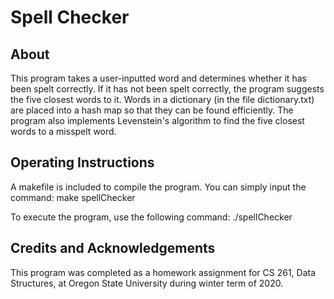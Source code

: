 # Spell Checker

## About
This program takes a user-inputted word and determines whether it has been spelt correctly. If it has not been spelt correctly, the program suggests the five closest words to it. Words in a dictionary (in the file dictionary.txt) are placed into a hash map so that they can be found efficiently. The program also implements Levenstein's algorithm to find the five closest words to a misspelt word.
## Operating Instructions
A makefile is included to compile the program. You can simply input the command:
make spellChecker  

To execute the program, use the following command:
./spellChecker  
## Credits and Acknowledgements
This program was completed as a homework assignment for CS 261, Data Structures, at Oregon State University during winter term of 2020. 
